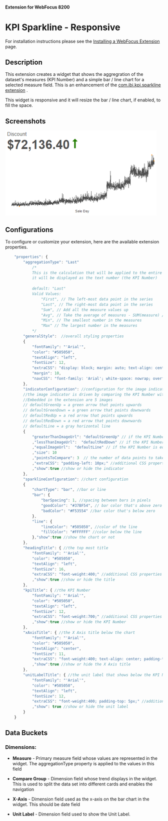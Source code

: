 #### Extension for WebFocus 8200

# KPI Sparkline - Responsive

For installation instructions please see the [Installing a WebFocus Extension](https://github.com/ibi/wf-extensions-chart/wiki/Installing-a-WebFocus-Extension) page.

## Description

This extension creates a widget that shows the aggregration of the  dataset's measures (KPI Number) and a simple bar / line chart for a selected measure field. This is an enhancement of the [com.ibi.kpi.sparkline extension](https://github.com/ibi/wf-extensions-chart/tree/master/com.ibi.kpi.sparkline) .

This widget is responsive and it will resize the bar / line chart, if enabled, to fill the space.


## Screenshots

![screenshot_1](https://github.com/ibi/wf-extensions-chart/blob/master/com.ibi.kpi.sparkline_responsive/screenshots/1.png)


## Configurations

To configure or customize your extension, here are the available extension properties.
```javascript
	"properties": {
        "aggregationType": "Last"
            /*
            This is the calculation that will be applied to the entire dataset's measures and 
            it will be displayed as the text number (the KPI Number)
            
            default: "Last"
            Valid Values: 
                "First", // The left-most data point in the series
				"Last", // The right-most data point in the series
				"Sum", // Add all the measure values up
				"Avg", // Take the average of measures - SUM(measure) / # of data points
				"Min", // The smallest number in the measures
                "Max" // The largest number in the measures
            */
        "generalStyle":  //overall styling properties
        {
			"fontFamily": "'Arial'",
			"color": "#505050",
			"textAlign": "left",
			"fontSize": 12,
			"extraCSS": "display: block; margin: auto; text-align: center; padding: 10px;", //additional CSS properties that will override other css properties
			"margin": 10,
			"navCSS": "font-family: 'Arial'; white-space: nowrap; overflow: hidden; text-overflow: ellipsis; text-align: center;" //top navigation CSS when the group bucket is used
		},
        "indicatorConfiguration": //configuration for the image indicator (up / down arrow that's displayed beside the KPI Number when enabled)
        //the image indicator is driven by comparing the KPI Number with the average of the last N measures in the dataset (Target Number), where N = pointsToCompare configuration
        //Embedded in the extension are 5 images
        // defaultGreenUp = a green arrow that points upwards
        // defaultGreenDown = a green arrow that points downwards
        // defaultRedUp = a red arrow that points upwards
        // defaultRedDown = a red arrow that points downwards
        // defaultLine = a gray horizontal line
        {
			"greaterThanImageUrl": "defaultGreenUp" // if the KPI Number is greater than the Target Number, use this image. This image can be a url or one of the five embedded images
			,"lessThanImageUrl":  "defaultRedDown" // if the KPI Number is less than the Target Number, use this image. This image can be a url or one of the five embedded images
			,"equalImageUrl":  "defaultLine" // if the KPI Number is equal to Target Number, use this image. This image can be a url or one of the five embedded images
			,"size": 10
			,"pointsToCompare": 3  // the number of data points to take the average from
			,"extraCSS": "padding-left: 10px;" //additional CSS properties that will override other css properties
			,"show":true //show or hide the indicator
		},
        "sparklineConfiguration": //chart configuration
        {
			"chartType": "bar", //bar or line
			"bar": {
				"barSpacing": 1, //spacing between bars in pixels
				"goodColor": "#37BF54", // bar color that's above zero
				"badColor": "#F53554" //bar color that's below zero
			},
			"line": {
				"lineColor": "#505050", //color of the line
				"fillColor": "#FFFFFF" //color below the line
			},"show":true //show the chart or not
		},
		"headingTitle": { //the top most title
			"fontFamily": "'Arial'",
			"color": "#505050",
			"textAlign": "left",
			"fontSize": 16,
			"extraCSS": "font-weight:400;" //additional CSS properties that will override other css properties
			,"show":true //show or hide the title
		},
		"kpiTitle": { //the KPI Number
			"fontFamily": "'Arial'",
			"color": "#505050",
			"textAlign": "left",
			"fontSize": 12,
			"extraCSS": "font-weight:700;" //additional CSS properties that will override other css properties
			,"show":true //show or hide the KPI Number
		},
		"xAxisTitle": { //the X Axis title below the chart
			"fontFamily": "'Arial'",
			"color": "#505050",
			"textAlign": "center",
			"fontSize": 11,
			"extraCSS": "font-weight:400; text-align: center; padding-top: 5px;" //additional CSS properties that will override other css properties
			,"show":true //show or hide the X Axis title
		},
		"unitLabelTitle": { //the unit label that shows below the KPI Number
			"fontFamily": "'Arial'",
			"color": "#505050",
			"textAlign": "left",
			"fontSize": 12,
			"extraCSS": "font-weight:400; padding-top: 5px;" //additional CSS properties that will override other css properties
			,"show": true //show or hide the unit label
		}
	}
```

## Data Buckets

### Dimensions:

* **Measure** - Primary measure field whose values are represented in the widget. The aggregationType property is applied to the values in this field

* **Compare Group** - Dimension field whose trend displays in the widget. This is used to split the data set into different cards and enables the navigation 

* **X-Axis** - Dimension field used as the x-axis on the bar chart in the widget. This should be date field

* **Unit Label** - Dimension field used to show the Unit Label.
